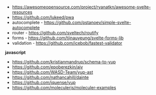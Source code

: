 - https://awesomeopensource.com/project/ryanatkn/awesome-svelte-resources
- https://github.com/lukeed/pwa
- autocomplete - https://github.com/pstanoev/simple-svelte-autocomplete
- router - https://github.com/sveltech/routify
- forms - https://github.com/tjinauyeung/svelte-forms-lib
- validation - https://github.com/icebob/fastest-validator

**javascript**

- https://github.com/kristianmandrup/schema-to-yup
- https://github.com/epoberezkin/ajv
- https://github.com/WASD-Team/yup-ast
- https://github.com/nathancahill/dainte
- https://github.com/jquense/yup
- https://github.com/moleculerjs/moleculer-examples
